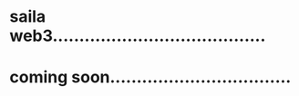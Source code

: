 # saila web3........................................
# coming soon..................................
